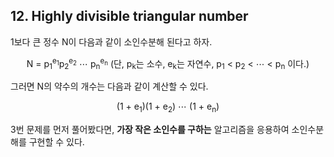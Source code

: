 ## 12. Highly divisible triangular number

1보다 큰 정수 N이 다음과 같이 소인수분해 된다고 하자.

<p align="center">
  N = p<sub>1</sub><sup>e<sub>1</sub></sup>p<sub>2</sub><sup>e<sub>2</sub></sup> &ctdot; p<sub>n</sub><sup>e<sub>n</sub></sup> (단, p<sub>k</sub>는 소수, e<sub>k</sub>는 자연수, p<sub>1</sub> &lt; p<sub>2</sub> &lt; &ctdot; &lt; p<sub>n</sub> 이다.)
</p>

그러면 N의 약수의 개수는 다음과 같이 계산할 수 있다.

<p align="center">
  (1 + e<sub>1</sub>)(1 + e<sub>2</sub>) &ctdot; (1 + e<sub>n</sub>)
</p>

3번 문제를 먼저 풀어봤다면, **가장 작은 소인수를 구하는** 알고리즘을 응용하여 소인수분해를 구현할 수 있다.
